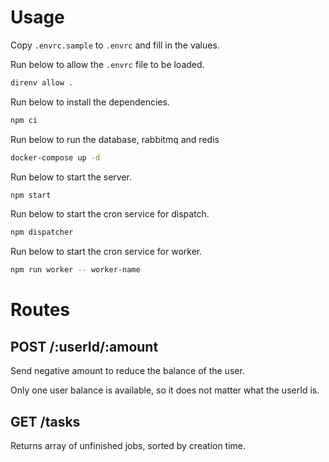 # Usage

Copy `.envrc.sample` to `.envrc` and fill in the values.


Run below to allow the `.envrc` file to be loaded.
```bash
direnv allow .
```

Run below to install the dependencies.
```bash
npm ci
```

Run below to run the database, rabbitmq and redis
```bash
docker-compose up -d
```

Run below to start the server.
```bash
npm start
```

Run below to start the cron service for dispatch.
```bash
npm dispatcher
```

Run below to start the cron service for worker.
```bash
npm run worker -- worker-name
```

# Routes

## POST /:userId/:amount

Send negative amount to reduce the balance of the user.

Only one user balance is available, so it does not matter what the userId is.

## GET /tasks

Returns array of unfinished jobs, sorted by creation time.
